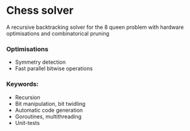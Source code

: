 

# Chess solver

A recursive backtracking solver for the 8 queen problem with hardware optimisations and combinatorical pruning

### Optimisations
- Symmetry detection
- Fast parallel bitwise operations

### Keywords: 
- Recursion
- Bit manipulation, bit twidling 
- Automatic code generation
- Goroutines, multithreading
- Unit-tests

